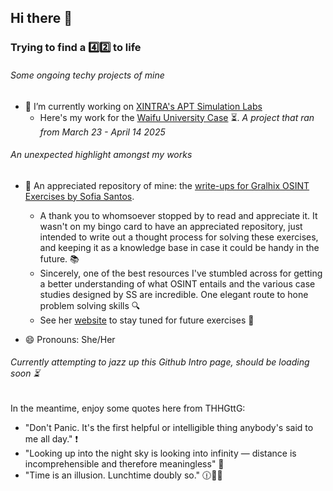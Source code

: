 ## Hi there 👋
### Trying to find a :four::two: to life

###### Some ongoing techy projects of mine
- 🔭 I’m currently working on [XINTRA's APT Simulation Labs](https://www.xintra.org/)
  * Here's my work for the [Waifu University Case](https://github.com/Ragmthy/Xintra_Waifu_Uni_Walkthrough) ⏳. _A project that ran from March 23 - April 14 2025_

###### An unexpected highlight amongst my works
- :star2: An appreciated repository of mine: the [write-ups for Gralhix OSINT Exercises by Sofia Santos](https://github.com/Ragmthy/gralhix_osint_exercises).
  - A thank you to whomsoever stopped by to read and appreciate it. It wasn't on my bingo card to have an appreciated repository, just intended to write out a thought process for solving these exercises, and keeping it as a knowledge base in case it could be handy in the future. :books:
  - Sincerely, one of the best resources I've stumbled across for getting a better understanding of what OSINT entails and the various case studies designed by SS are incredible. One elegant route to hone problem solving skills :mag:
  - See her [website](https://gralhix.com/list-of-osint-exercises/osint-exercise-031/) to stay tuned for future exercises :brain:

- 😄 Pronouns: She/Her

###### Currently attempting to jazz up this Github Intro page, should be loading soon ⏳
In the meantime, enjoy some quotes here from THHGttG:
- "Don't Panic. It's the first helpful or intelligible thing anybody's said to me all day." ❗
- "Looking up into the night sky is looking into infinity — distance is incomprehensible and therefore meaningless" 🌃
- "Time is an illusion. Lunchtime doubly so." 🕧🥪🍴

